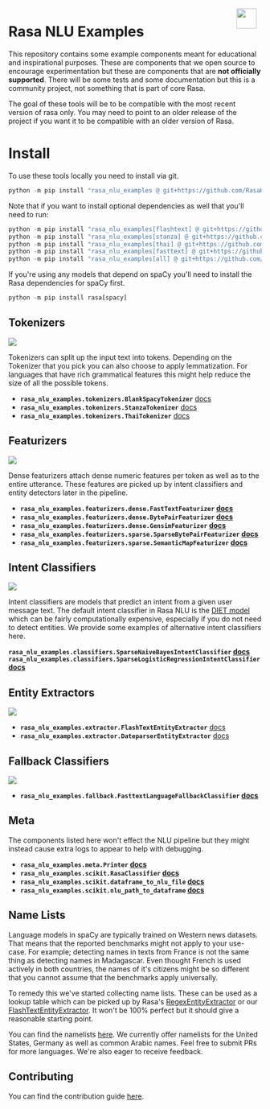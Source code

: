 <img src="square-logo.svg" width=40 height=40 style="margin: 10px;" align="right">

# **Rasa NLU Examples**

This repository contains some example components meant for educational and inspirational
purposes. These are components that we open source to encourage experimentation but
these are components that are **not officially supported**. There will be some tests
and some documentation but this is a community project, not something that is part of core Rasa.

The goal of these tools will be to be compatible with the most recent version of
rasa only. You may need to point to an older release of the project if you want
it to be compatible with an older version of Rasa.

# Install

To use these tools locally you need to install via git.

```python
python -m pip install "rasa_nlu_examples @ git+https://github.com/RasaHQ/rasa-nlu-examples.git"
```

Note that if you want to install optional dependencies as well that you'll need to run:

```python
python -m pip install "rasa_nlu_examples[flashtext] @ git+https://github.com/RasaHQ/rasa-nlu-examples.git"
python -m pip install "rasa_nlu_examples[stanza] @ git+https://github.com/RasaHQ/rasa-nlu-examples.git"
python -m pip install "rasa_nlu_examples[thai] @ git+https://github.com/RasaHQ/rasa-nlu-examples.git"
python -m pip install "rasa_nlu_examples[fasttext] @ git+https://github.com/RasaHQ/rasa-nlu-examples.git"
python -m pip install "rasa_nlu_examples[all] @ git+https://github.com/RasaHQ/rasa-nlu-examples.git"
```

If you're using any models that depend on spaCy you'll need to install the Rasa dependencies for spaCy first.

```python
python -m pip install rasa[spacy]
```

## **Tokenizers**

![](images/tokenisation.png)

Tokenizers can split up the input text into tokens. Depending on the Tokenizer that you pick
you can also choose to apply lemmatization. For languages that have rich grammatical features
this might help reduce the size of all the possible tokens.

- **`rasa_nlu_examples.tokenizers.BlankSpacyTokenizer`** [docs](docs/tokenizer/spacy_tokenizer/)
- **`rasa_nlu_examples.tokenizers.StanzaTokenizer`** [docs](docs/tokenizer/stanza/)
- **`rasa_nlu_examples.tokenizers.ThaiTokenizer`** [docs](docs/tokenizer/thai_tokenizer/)

## **Featurizers**

![](images/dense_features.png)

Dense featurizers attach dense numeric features per token as well as to the entire utterance. These
features are picked up by intent classifiers and entity detectors later in the pipeline.

- **`rasa_nlu_examples.featurizers.dense.FastTextFeaturizer` [docs](docs/featurizer/fasttext/)**
- **`rasa_nlu_examples.featurizers.dense.BytePairFeaturizer` [docs](docs/featurizer/bytepair/)**
- **`rasa_nlu_examples.featurizers.dense.GensimFeaturizer` [docs](docs/featurizer/gensim/)**
- **`rasa_nlu_examples.featurizers.sparse.SparseBytePairFeaturizer` [docs](docs/featurizer/sparse_bytepair/)**
- **`rasa_nlu_examples.featurizers.sparse.SemanticMapFeaturizer` [docs](docs/featurizer/semantic_map/)**

## **Intent Classifiers**

![](images/classifier.png)

Intent classifiers are models that predict an intent from a given user message
text.  The default intent classifier in Rasa NLU is the [DIET
model](https://rasa.com/docs/rasa/components#dietclassifier-2) which can be
fairly computationally expensive, especially if you do not need to detect
entities.  We provide some examples of alternative intent classifiers here.

**`rasa_nlu_examples.classifiers.SparseNaiveBayesIntentClassifier` [docs](docs/classifier/sparsenb.md)**
**`rasa_nlu_examples.classifiers.SparseLogisticRegressionIntentClassifier` [docs](docs/classifier/sparselr.md)**

## **Entity Extractors**

![](images/entity.png)

- **`rasa_nlu_examples.extractor.FlashTextEntityExtractor`** [docs](docs/extractors/flashtext/)
- **`rasa_nlu_examples.extractor.DateparserEntityExtractor`** [docs](docs/extractors/dateparser/)

## **Fallback Classifiers**

![](images/fallback.png)

- **`rasa_nlu_examples.fallback.FasttextLanguageFallbackClassifier` [docs](docs/fallback/fasttextlanguagefallback.md)**

## **Meta**

The components listed here won't effect the NLU pipeline but they might instead cause extra logs
to appear to help with debugging.

- **`rasa_nlu_examples.meta.Printer` [docs](docs/meta/printer/)**
- **`rasa_nlu_examples.scikit.RasaClassifier` [docs](docs/jupyter/tools/#rasa_nlu_examples.scikit.classifier.RasaClassifier)**
- **`rasa_nlu_examples.scikit.dataframe_to_nlu_file` [docs](docs/jupyter/tools/#rasa_nlu_examples.scikit.common.dataframe_to_nlu_file)**
- **`rasa_nlu_examples.scikit.nlu_path_to_dataframe` [docs](docs/jupyter/tools/#rasa_nlu_examples.scikit.common.nlu_path_to_dataframe)**

## **Name Lists**

Language models in spaCy are typically trained on Western news datasets. That means
that the reported benchmarks might not apply to your use-case. For example; detecting
names in texts from France is not the same thing as detecting names in Madagascar. Even
thought French is used actively in both countries, the names of it's citizens might
be so different that you cannot assume that the benchmarks apply universally.

To remedy this we've started collecting name lists. These can be used as a lookup table
which can be picked up by Rasa's [RegexEntityExtractor](https://rasa.com/docs/rasa/components#regexentityextractor)
or our [FlashTextEntityExtractor](docs/extractors/flashtext/).
It won't be 100% perfect but it should give a reasonable starting point.

You can find the namelists [here](https://github.com/RasaHQ/rasa-nlu-examples/tree/master/data/namelists).
We currently offer namelists for the United States, Germany as well as common Arabic names.
Feel free to submit PRs for more languages. We're also eager to receive feedback.

## Contributing

You can find the contribution guide [here](https://rasahq.github.io/rasa-nlu-examples/contributing/).
